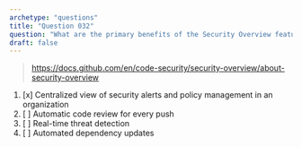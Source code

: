 ```yaml
---
archetype: "questions"
title: "Question 032"
question: "What are the primary benefits of the Security Overview feature in GitHub?"
draft: false
---
```


> https://docs.github.com/en/code-security/security-overview/about-security-overview
1. [x] Centralized view of security alerts and policy management in an organization
1. [ ] Automatic code review for every push
1. [ ] Real-time threat detection
1. [ ] Automated dependency updates
